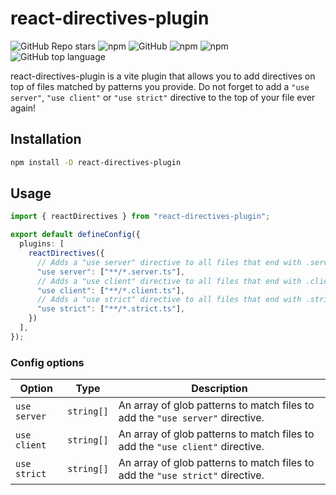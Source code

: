 # react-directives-plugin


![GitHub Repo stars](https://img.shields.io/github/stars/forge-42/react-directives-plugin?style=social)
![npm](https://img.shields.io/npm/v/react-directives-plugin?style=plastic)
![GitHub](https://img.shields.io/github/license/forge-42/react-directives-plugin?style=plastic)
![npm](https://img.shields.io/npm/dy/react-directives-plugin?style=plastic)
![npm](https://img.shields.io/npm/dw/react-directives-plugin?style=plastic)
![GitHub top language](https://img.shields.io/github/languages/top/forge-42/react-directives-plugin?style=plastic)

react-directives-plugin is a vite plugin that allows you to add directives on top of files matched by patterns you
provide. Do not forget to add a `"use server"`, `"use client"` or `"use strict"` directive to the top of your file ever again!

## Installation

```bash
npm install -D react-directives-plugin
```

## Usage

```ts
import { reactDirectives } from "react-directives-plugin";

export default defineConfig({
  plugins: [
    reactDirectives({
      // Adds a "use server" directive to all files that end with .server.ts
      "use server": ["**/*.server.ts"],
      // Adds a "use client" directive to all files that end with .client.ts
      "use client": ["**/*.client.ts"],
      // Adds a "use strict" directive to all files that end with .strict.ts
      "use strict": ["**/*.strict.ts"],
    })
  ],
});
```

### Config options

| Option | Type | Description |
|--------|------|-------------|
| `use server` | `string[]` | An array of glob patterns to match files to add the `"use server"` directive. |
| `use client` | `string[]` | An array of glob patterns to match files to add the `"use client"` directive. |
| `use strict` | `string[]` | An array of glob patterns to match files to add the `"use strict"` directive. |
